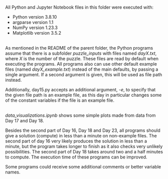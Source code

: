 All Python and Jupyter Notebook files in this folder were executed with:

* Python version 3.8.10
* argparse version 1.1
* NumPy version 1.23.3 
* Matplotlib version 3.5.2
<br/><br/>

As mentioned in the README of the parent folder, the Python programs assume that there is a subfolder *puzzle_inputs* with files named *dayX.txt*, where *X* is the number of the puzzle. These files are read by default when executing the programs. All programs also can use other default example files (named *dayX_example.txt*) instead of the main defaults, by passing a single argument. If a second argument is given, this will be used as file path instead. 

Additionally, day15.py accepts an additional argument, *-e*, to specify that the given file path is an example file, as this day in particular changes some of the constant variables if the file is an example file.
<br /><br />

*data_visualizations.ipynb* shows some simple plots made from data from Day 17 and Day 18.

Besides the second part of Day 16, Day 18 and Day 23, all programs should give a solution (compute) in less than a minute on non-example files. The second part of day 16 very likely produces the solution in less than a minute, but the program takes longer to finish as it also checks very unlikely possibilities. The second part of Day 18 takes around two and a half minutes to compute. The execution time of these programs can be improved.

Some programs could receive some additional comments or better variable names.